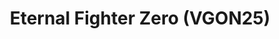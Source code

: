 ---
title: "Eternal Fighter Zero (VGON25)"
permalink: /events/vgon25/efz
game: "EFZ"
game_name: "Eternal Fighter Zero"
event: "Vortex Gallery Online 2025"
layout: vgon25/game
---